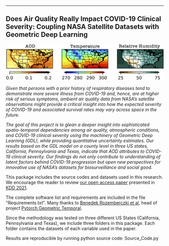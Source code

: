 ----------------------------------------------------------------------------
Does Air Quality Really Impact COVID-19 Clinical Severity:
Coupling NASA Satellite Datasets with Geometric Deep Learning
----------------------------------------------------------------------------

![alt text](https://github.com/Covid-19-papers/Does-Air-Quality-Really-Impact-COVID-19-Clinical-Severity/blob/main/Atmospheric_Variables.png?raw=true)

*Given that persons with a prior history of respiratory diseases tend to demonstrate more severe illness from COVID-19 and, hence, are at higher risk of serious symptoms, ambient air quality data from NASA’s satellite observations might provide a critical insight into how the expected severity of COVID-19 and associated survival rates may vary across space in the future.* 

*The goal of this project is to glean a deeper insight into sophisticated spatio-temporal dependencies among air quality, atmospheric conditions, and COVID-19 clinical severity using the machinery of Geometric Deep Learning (GDL), while providing quantitative uncertainty estimates. Our results based on the GDL model on a county level in three US states, California, Pennsylvania and Texas, indicate that AOD attributes to COVID-19 clinical severity. Our findings do not only contribute to understanding of latent factors behind COVID-19 progression but open new perspectives for innovative use of NASA’s datasets for biosurveillance and social good.*

This package includes the source codes and datasets used in this research. 
We encourage the reader to review [our open access paper](https://doi.org/10.1145/3447548.3467207) presented in [KDD 2021](https://kdd.org/kdd2021/).

The complete software list and requirements are included in the file "Requirements.txt".
Many thanks to [Benedek Rozemberczki et al](https://arxiv.org/abs/2104.07788), head of project [Pytorch Geometric Temporal](https://github.com/benedekrozemberczki/pytorch_geometric_temporal).

Since the methodology was tested on three different US States (California, Pennsylvania and Texas), we include three folders in this package. Each folder contains the datasets of each variable used in the paper.

Results are reproducible by running python source code: Source_Code.py



